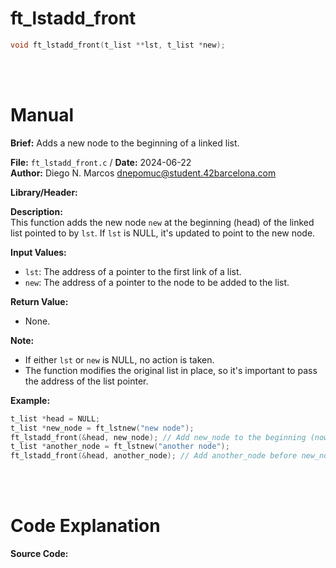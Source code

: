 # ft_lstadd_front
``` c 
void ft_lstadd_front(t_list **lst, t_list *new);
```
<br>
<br>

# Manual
**Brief:**
Adds a new node to the beginning of a linked list.

**File:** `ft_lstadd_front.c` / **Date:** 2024-06-22  
**Author:** Diego N. Marcos <dnepomuc@student.42barcelona.com>

**Library/Header:**



**Description:**  
This function adds the new node `new` at the beginning (head) of the linked list pointed to by `lst`.  If `lst` is NULL, it's updated to point to the new node.

**Input Values:**  
* `lst`: The address of a pointer to the first link of a list.
* `new`: The address of a pointer to the node to be added to the list.

**Return Value:**  
* None.

**Note:**  
- If either `lst` or `new` is NULL, no action is taken. 
- The function modifies the original list in place, so it's important to pass the address of the list pointer.

**Example:**  
```c
t_list *head = NULL;
t_list *new_node = ft_lstnew("new node");
ft_lstadd_front(&head, new_node); // Add new_node to the beginning (now head)
t_list *another_node = ft_lstnew("another node");
ft_lstadd_front(&head, another_node); // Add another_node before new_node
```

<br>
<br>

# Code Explanation
**Source Code:**
``` C


```
